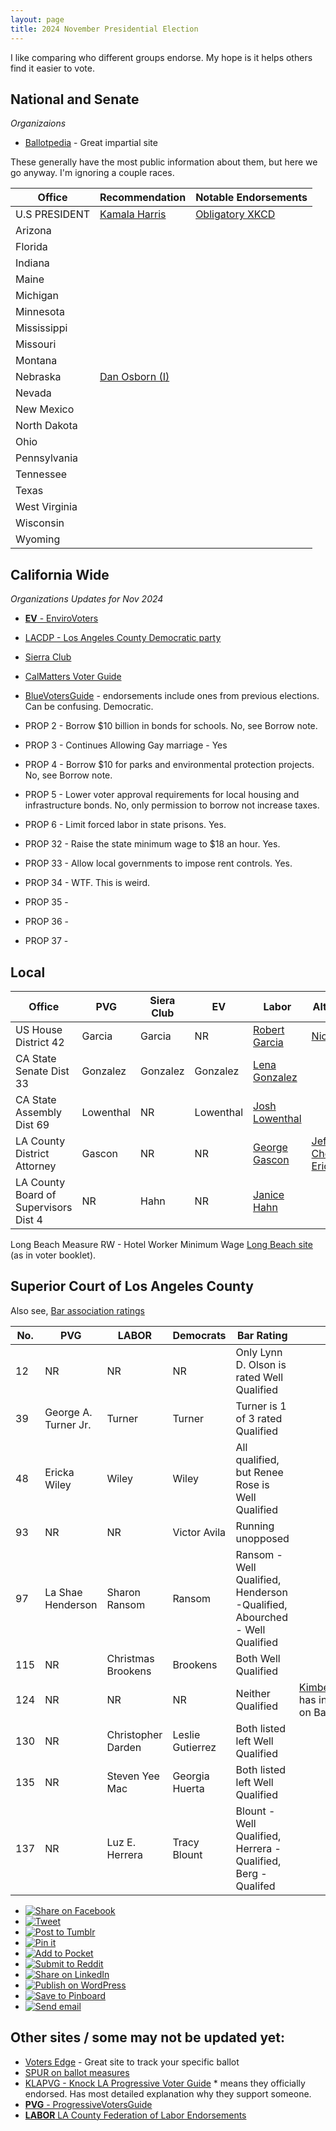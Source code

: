 ```yaml
---
layout: page
title: 2024 November Presidential Election
---
```


<script data-goatcounter="https://bqc.goatcounter.com/count"
        async src="//gc.zgo.at/count.js"></script>
<link rel="stylesheet" type="text/css" href="../style.css">

I like comparing who different groups endorse. My hope is it helps others find it easier to vote.

## National and Senate

*Organizaions*

- [Ballotpedia](https://ballotpedia.org/) - Great impartial site

These generally have the most public information about them, but here we go anyway. I'm ignoring a couple races.

| Office               | Recommendation               | Notable Endorsements         |  
| -------------------- | ---------------------------  | ---------------------------  |
| U.S PRESIDENT        | [Kamala Harris](https://kamalaharris.com/)    | [Obligatory XKCD](https://xkcd.com/2962/)         |
| Arizona           |
| Florida           |
| Indiana           |
| Maine           |
| Michigan           |
| Minnesota           |
| Mississippi           |
| Missouri           |
| Montana           |
| Nebraska           | [Dan Osborn (I)](https://osbornforsenate.com/)               |          |  
| Nevada           |
| New Mexico           |
| North Dakota           |
| Ohio           |
| Pennsylvania           |
| Tennessee           |
| Texas           |
| West Virginia           |
| Wisconsin           |
| Wyoming |


## California Wide

*Organizations Updates for Nov 2024*
- [**EV** - EnviroVoters](https://www.envirovoters.org/2024-endorsements/)
- [LACDP - Los Angeles County Democratic party](https://www.lacdp.org/candidates)
- [Sierra Club](https://angeles.sierraclub.org/political_action/endorsements)
- [CalMatters Voter Guide](https://calmatters.org/california-voter-guide-2024/)
- [BlueVotersGuide](https://bluevoterguide.org) - endorsements include ones from previous elections. Can be confusing. Democratic.

- PROP 2 - Borrow $10 billion in bonds for schools. No, see Borrow note.
- PROP 3 - Continues Allowing Gay marriage - Yes 
- PROP 4 - Borrow $10 for parks and environmental protection projects. No, see Borrow note.  
- PROP 5 - Lower voter approval requirements for local housing and infrastructure bonds. No, only permission to borrow not increase taxes.
- PROP 6 - Limit forced labor in state prisons. Yes.
- PROP 32 - Raise the state minimum wage to $18 an hour. Yes.
- PROP 33 - Allow local governments to impose rent controls. Yes.
- PROP 34 - WTF. This is weird.
- PROP 35 - 
- PROP 36 -
- PROP 37 - 



## Local

| Office                   | PVG                | Siera Club     | EV              | Labor            |  Alternatives | 
| ------------------------ | -------------------| ---------------| --------------- | ---------------- |  -------------------  |
| US House District 42     | Garcia             |  Garcia        |   NR              | [Robert Garcia](https://ballotpedia.org/Robert_Garcia_(California))    |  [Nicole López](https://ballotpedia.org/Nicole_L%C3%B3pez) |
| CA State Senate Dist 33  | Gonzalez           |       Gonzalez |    Gonzalez   | [Lena Gonzalez](https://ballotpedia.org/Lena_Gonzalez)     |
| CA State Assembly Dist 69 | Lowenthal    |  NR             | Lowenthal    | [Josh Lowenthal](https://ballotpedia.org/Josh_Lowenthal)     |
| LA County District Attorney | Gascon    |  NR             |  NR     | [George Gascon](https://ballotpedia.org/George_Gasc%C3%B3n)     | [Jeff Chemerinsky](https://ballotpedia.org/Jeff_Chemerinsky)  [Eric Siddall](https://ballotpedia.org/Eric_Siddall)
| LA County Board of Supervisors Dist 4  |  NR      |  Hahn             |   NR   |  [Janice Hahn](https://ballotpedia.org/Janice_Hahn)    | 

Long Beach Measure RW - Hotel Worker Minimum Wage [Long Beach site](https://www.longbeach.gov/cityclerk/elections/hotel-worker-minimum-wage/) (as in voter booklet).


## Superior Court of Los Angeles County

Also see, [Bar association ratings](https://lacba.org/?pg=judicial-elections-evaluation)

| No.| PVG                    | LABOR       |   Democrats  | Bar Rating  | Me | 
| ---| -------------------    | ----------  | ----------   | ----------   | --------- |
| 12 | NR                     | NR          | NR         | Only Lynn D. Olson is rated Well Qualified | 
| 39 | George A. Turner Jr.   | Turner      | Turner      | Turner is 1 of 3 rated Qualified | 
| 48 | Ericka Wiley           | Wiley       | Wiley        | All qualified, but Renee Rose is Well Qualified | 
| 93 | NR                     | NR          | Victor Avila |  Running unopposed   |   |
| 97 | La Shae Henderson      | Sharon Ransom  |  Ransom     |   Ransom - Well Qualified, Henderson -Qualified, Abourched - Well Qualified | 
| 115 | NR                    | Christmas Brookens  |  Brookens |  Both Well Qualified | 
| 124 | NR                    | NR                  |  NR                | Neither Qualified | [Kimberly_Repecka](https://ballotpedia.org/Kimberly_Repecka) has information on Ballotpedia 
| 130 | NR                    | Christopher Darden |  Leslie Gutierrez | Both listed left Well Qualified | 
| 135 | NR                    | Steven Yee Mac    | Georgia Huerta |  Both listed left Well Qualified | 
| 137 | NR                    |  Luz E. Herrera   | Tracy Blount | Blount - Well Qualified, Herrera - Qualified, Berg - Qualifed | 
 




<ul class="share-buttons" data-source="simplesharingbuttons.com">
  <li><a href="https://www.facebook.com/sharer/sharer.php?u=https%3A%2F%2Fvoteinit.com%2F&quote=VoteInIt!" title="Share on Facebook" target="_blank"><img alt="Share on Facebook" src="images/social_flat_rounded_rects_svg/Facebook.svg" /></a></li>
  <li><a href="https://twitter.com/intent/tweet?source=https%3A%2F%2Fvoteinit.com%2F&text=VoteInIt!:%20https%3A%2F%2Fvoteinit.com%2F" target="_blank" title="Tweet"><img alt="Tweet" src="images/social_flat_rounded_rects_svg/Twitter.svg" /></a></li>
  <li><a href="http://www.tumblr.com/share?v=3&u=https%3A%2F%2Fvoteinit.com%2F&quote=VoteInIt!&s=" target="_blank" title="Post to Tumblr"><img alt="Post to Tumblr" src="images/social_flat_rounded_rects_svg/Tumblr.svg" /></a></li>
  <li><a href="http://pinterest.com/pin/create/button/?url=https%3A%2F%2Fvoteinit.com%2F&description=Need%20help%20choosing%20who%20to%20vote%20for%20in%202024%20election%3F" target="_blank" title="Pin it"><img alt="Pin it" src="images/social_flat_rounded_rects_svg/Pinterest.svg" /></a></li>
  <li><a href="https://getpocket.com/save?url=https%3A%2F%2Fvoteinit.com%2F&title=VoteInIt!" target="_blank" title="Add to Pocket"><img alt="Add to Pocket" src="images/social_flat_rounded_rects_svg/Pocket.svg" /></a></li>
  <li><a href="http://www.reddit.com/submit?url=https%3A%2F%2Fvoteinit.com%2F&title=VoteInIt!" target="_blank" title="Submit to Reddit"><img alt="Submit to Reddit" src="images/social_flat_rounded_rects_svg/Reddit.svg" /></a></li>
  <li><a href="http://www.linkedin.com/shareArticle?mini=true&url=https%3A%2F%2Fvoteinit.com%2F&title=VoteInIt!&summary=Need%20help%20choosing%20who%20to%20vote%20for%20in%202024%20election%3F&source=https%3A%2F%2Fvoteinit.com%2F" target="_blank" title="Share on LinkedIn"><img alt="Share on LinkedIn" src="images/social_flat_rounded_rects_svg/LinkedIn.svg" /></a></li>
  <li><a href="http://wordpress.com/press-this.php?u=https%3A%2F%2Fvoteinit.com%2F&quote=VoteInIt!&s=Need%20help%20choosing%20who%20to%20vote%20for%20in%202024%20election%3F" target="_blank" title="Publish on WordPress"><img alt="Publish on WordPress" src="images/social_flat_rounded_rects_svg/Wordpress.svg" /></a></li>
  <li><a href="https://pinboard.in/popup_login/?url=https%3A%2F%2Fvoteinit.com%2F&title=VoteInIt!&description=Need%20help%20choosing%20who%20to%20vote%20for%20in%202024%20election%3F" target="_blank" title="Save to Pinboard"><img alt="Save to Pinboard" src="images/social_flat_rounded_rects_svg/Pinboard.svg" /></a></li>
  <li><a href="mailto:?subject=VoteInIt!&body=Need%20help%20choosing%20who%20to%20vote%20for%20in%202024%20election%3F:%20https%3A%2F%2Fvoteinit.com%2F" target="_blank" title="Send email"><img alt="Send email" src="images/social_flat_rounded_rects_svg/Email.svg" /></a></li>
</ul>

## Other sites / some may not be updated yet:
- [Voters Edge](https://votersedge.org) - Great site to track your specific ballot
- [SPUR on ballot measures](https://www.spur.org/voter-guide/2022-11)
- [KLAPVG - Knock LA Progressive Voter Guide](https://knock-la.com/los-angeles-progressive-voter-guide-november-midterm-election-2022/) \* means they officially endorsed. Has most detailed explanation why they support someone.
- [**PVG** - ProgressiveVotersGuide ](https://progressivevotersguide.com) 
- [**LABOR** LA County Federation of Labor Endorsements](https://thelafed.org/resource/la-county-federation-of-labor-endorsements/)

